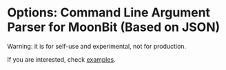 # Options: Command Line Argument Parser for MoonBit (Based on JSON)

Warning: it is for self-use and experimental, not for production.

If you are interested, check [examples](src/cmd_test.mbt). 